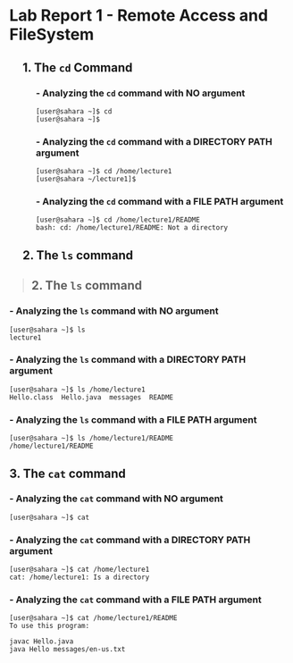 # Lab Report 1 - Remote Access and FileSystem

<ol markdown="1">
  
  ## 1. The `cd` Command

  <ol markdown="1">
    
  ### - Analyzing the `cd` command with **NO** argument
    
  ```
  [user@sahara ~]$ cd
  [user@sahara ~]$
  ```

  </ol>

  <ol markdown="1">

  ### - Analyzing the `cd` command with a **DIRECTORY PATH** argument

  ```
  [user@sahara ~]$ cd /home/lecture1
  [user@sahara ~/lecture1]$ 
  ```

  </ol>

  <ol markdown="1">

  ### - Analyzing the `cd` command with a **FILE PATH** argument

  ```
  [user@sahara ~]$ cd /home/lecture1/README
  bash: cd: /home/lecture1/README: Not a directory
  ```

  </ol>

  ## 2. The `ls` command

</ol>
  


> ## 2. The `ls` command


### - Analyzing the `ls` command with **NO** argument 

```
[user@sahara ~]$ ls
lecture1
```

### - Analyzing the `ls` command with a **DIRECTORY PATH** argument

```
[user@sahara ~]$ ls /home/lecture1
Hello.class  Hello.java  messages  README
```

###  - Analyzing the `ls` command with a **FILE PATH** argument

```
[user@sahara ~]$ ls /home/lecture1/README
/home/lecture1/README
```

## 3. The `cat` command

### - Analyzing the `cat` command with **NO** argument

```
[user@sahara ~]$ cat

```

### - Analyzing the `cat` command with a **DIRECTORY PATH** argument

```
[user@sahara ~]$ cat /home/lecture1
cat: /home/lecture1: Is a directory
```

###  - Analyzing the `cat` command with a **FILE PATH** argument

```
[user@sahara ~]$ cat /home/lecture1/README
To use this program:

javac Hello.java
java Hello messages/en-us.txt
```



